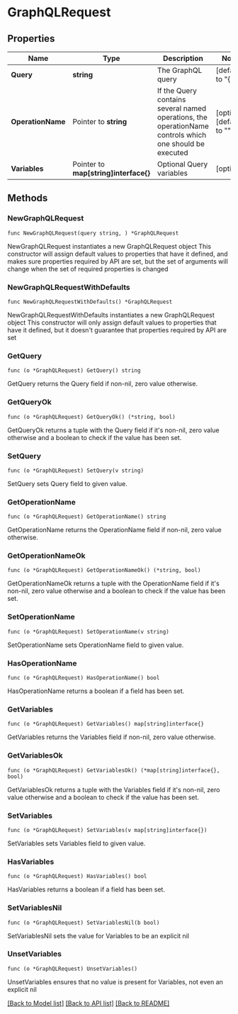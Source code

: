 # GraphQLRequest

## Properties

Name | Type | Description | Notes
------------ | ------------- | ------------- | -------------
**Query** | **string** | The GraphQL query | [default to "{}"]
**OperationName** | Pointer to **string** | If the Query contains several named operations, the operationName controls which one should be executed | [optional] [default to ""]
**Variables** | Pointer to **map[string]interface{}** | Optional Query variables | [optional] 

## Methods

### NewGraphQLRequest

`func NewGraphQLRequest(query string, ) *GraphQLRequest`

NewGraphQLRequest instantiates a new GraphQLRequest object
This constructor will assign default values to properties that have it defined,
and makes sure properties required by API are set, but the set of arguments
will change when the set of required properties is changed

### NewGraphQLRequestWithDefaults

`func NewGraphQLRequestWithDefaults() *GraphQLRequest`

NewGraphQLRequestWithDefaults instantiates a new GraphQLRequest object
This constructor will only assign default values to properties that have it defined,
but it doesn't guarantee that properties required by API are set

### GetQuery

`func (o *GraphQLRequest) GetQuery() string`

GetQuery returns the Query field if non-nil, zero value otherwise.

### GetQueryOk

`func (o *GraphQLRequest) GetQueryOk() (*string, bool)`

GetQueryOk returns a tuple with the Query field if it's non-nil, zero value otherwise
and a boolean to check if the value has been set.

### SetQuery

`func (o *GraphQLRequest) SetQuery(v string)`

SetQuery sets Query field to given value.


### GetOperationName

`func (o *GraphQLRequest) GetOperationName() string`

GetOperationName returns the OperationName field if non-nil, zero value otherwise.

### GetOperationNameOk

`func (o *GraphQLRequest) GetOperationNameOk() (*string, bool)`

GetOperationNameOk returns a tuple with the OperationName field if it's non-nil, zero value otherwise
and a boolean to check if the value has been set.

### SetOperationName

`func (o *GraphQLRequest) SetOperationName(v string)`

SetOperationName sets OperationName field to given value.

### HasOperationName

`func (o *GraphQLRequest) HasOperationName() bool`

HasOperationName returns a boolean if a field has been set.

### GetVariables

`func (o *GraphQLRequest) GetVariables() map[string]interface{}`

GetVariables returns the Variables field if non-nil, zero value otherwise.

### GetVariablesOk

`func (o *GraphQLRequest) GetVariablesOk() (*map[string]interface{}, bool)`

GetVariablesOk returns a tuple with the Variables field if it's non-nil, zero value otherwise
and a boolean to check if the value has been set.

### SetVariables

`func (o *GraphQLRequest) SetVariables(v map[string]interface{})`

SetVariables sets Variables field to given value.

### HasVariables

`func (o *GraphQLRequest) HasVariables() bool`

HasVariables returns a boolean if a field has been set.

### SetVariablesNil

`func (o *GraphQLRequest) SetVariablesNil(b bool)`

 SetVariablesNil sets the value for Variables to be an explicit nil

### UnsetVariables
`func (o *GraphQLRequest) UnsetVariables()`

UnsetVariables ensures that no value is present for Variables, not even an explicit nil

[[Back to Model list]](../README.md#documentation-for-models) [[Back to API list]](../README.md#documentation-for-api-endpoints) [[Back to README]](../README.md)


